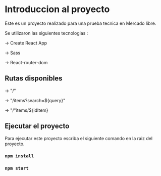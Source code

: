 # Introduccion al proyecto

Este es un proyecto realizado para una prueba tecnica en Mercado libre.

Se utilizaron las siguientes tecnologias :

-> Create React App

-> Sass

-> React-router-dom

## Rutas disponibles

-> "/"

-> "/items?search=${query}"

-> "/"items/${idItem}

## Ejecutar el proyecto

Para ejecutar este proyecto escriba el siguiente comando en la raiz del proyecto.


### `npm install`
### `npm start`
